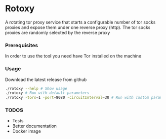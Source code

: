 # Rotoxy

A rotating tor proxy service that starts a configurable number of tor socks proxies and expose them under one reverse proxy (http).
The tor socks proxies are randomly selected by the reverse proxy

### Prerequisites
In order to use the tool you need have Tor installed on the machine

### Usage
Download the latest release from github

```bash
./rotoxy --help # Show usage
./rotoxy # Run with default parameters
./rotoxy -tors=1 -port=8080 -circuitInterval=30 # Run with custom parameters
```

### TODOS
* Tests
* Better documentation
* Docker image
